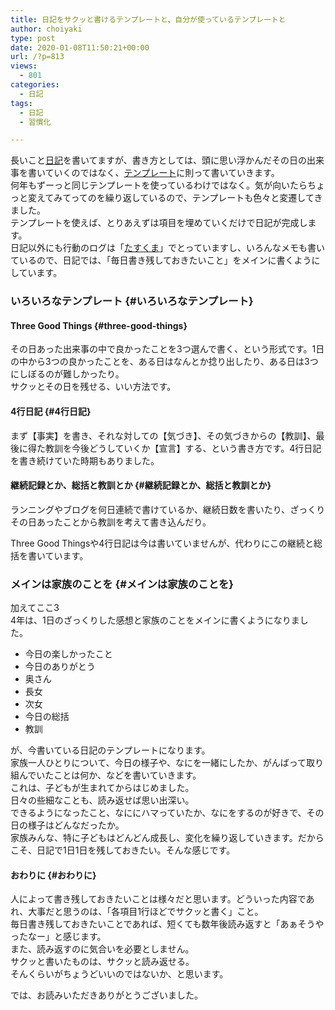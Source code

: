 ```yaml
---
title: 日記をサクッと書けるテンプレートと、自分が使っているテンプレートと
author: choiyaki
type: post
date: 2020-01-08T11:50:21+00:00
url: /?p=813
views:
  - 801
categories:
  - 日記
tags:
  - 日記
  - 習慣化

---
```

長いこと[日記][1]を書いてますが、書き方としては、頭に思い浮かんだその日の出来事を書いていくのではなく、[テンプレート][2]に則って書いていきます。  
何年もずーっと同じテンプレートを使っているわけではなく。気が向いたらちょっと変えてみてってのを繰り返しているので、テンプレートも色々と変遷してきました。  
テンプレートを使えば、とりあえずは項目を埋めていくだけで日記が完成します。  
日記以外にも行動のログは「[たすくま][3]」でとっていますし、いろんなメモも書いているので、日記では、「毎日書き残しておきたいこと」をメインに書くようにしています。

### いろいろなテンプレート {#いろいろなテンプレート}

#### Three Good Things {#three-good-things}

その日あった出来事の中で良かったことを3つ選んで書く、という形式です。1日の中から3つの良かったことを、ある日はなんとか捻り出したり、ある日は3つにしぼるのが難しかったり。  
サクッとその日を残せる、いい方法です。

#### 4行日記 {#4行日記}

まず【事実】を書き、それな対しての【気づき】、その気づきからの【教訓】、最後に得た教訓を今後どうしていくか【宣言】する、という書き方です。4行日記を書き続けていた時期もありました。

#### 継続記録とか、総括と教訓とか {#継続記録とか、総括と教訓とか}

ランニングやブログを何日連続で書けているか、継続日数を書いたり、ざっくりその日あったことから教訓を考えて書き込んだり。

Three Good Thingsや4行日記は今は書いていませんが、代わりにこの継続と総括を書いています。

### メインは家族のことを {#メインは家族のことを}

加えてここ3  
4年は、1日のざっくりした感想と家族のことをメインに書くようになりました。

  * 今日の楽しかったこと
  * 今日のありがとう
  * 奥さん
  * 長女
  * 次女
  * 今日の総括
  * 教訓

が、今書いている日記のテンプレートになります。  
家族一人ひとりについて、今日の様子や、なにを一緒にしたか、がんばって取り組んでいたことは何か、などを書いていきます。  
これは、子どもが生まれてからはじめました。  
日々の些細なことも、読み返せば思い出深い。  
できるようになったこと、なににハマっていたか、なにをするのが好きで、その日の様子はどんなだったか。  
家族みんな、特に子どもはどんどん成長し、変化を繰り返していきます。だからこそ、日記で1日1日を残しておきたい。そんな感じです。

#### おわりに {#おわりに}

人によって書き残しておきたいことは様々だと思います。どういった内容であれ、大事だと思うのは、「各項目1行ほどでサクッと書く」こと。  
毎日書き残しておきたいことであれば、短くても数年後読み返すと「あぁそうやったなー」と感じます。  
また、読み返すのに気合いを必要としません。  
サクッと書いたものは、サクッと読み返せる。  
そんくらいがちょうどいいのではないか、と思います。

では、お読みいただきありがとうございました。

 [1]: https://scrapbox.io/choiyaki-hondana/%E6%97%A5%E8%A8%98
 [2]: https://scrapbox.io/choiyaki-hondana/%E3%83%86%E3%83%B3%E3%83%97%E3%83%AC%E3%83%BC%E3%83%88
 [3]: https://scrapbox.io/choiyaki-hondana/%E3%81%9F%E3%81%99%E3%81%8F%E3%81%BE